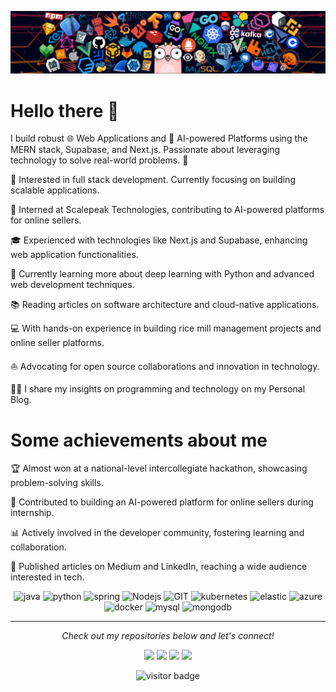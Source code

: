 

![](https://github.com/preyesh2002/preyesh2002/blob/main/header_1.png)

<h1>Hello there 👋</h1>



I build robust 🌐 Web Applications and 🚀 AI-powered Platforms using the MERN stack, Supabase, and Next.js. Passionate about leveraging technology to solve real-world problems. 🌈

🧐 Interested in full stack development. Currently focusing on building scalable applications.

💼 Interned at Scalepeak Technologies, contributing to AI-powered platforms for online sellers.

🎓 Experienced with technologies like Next.js and Supabase, enhancing web application functionalities.

🌱 Currently learning more about deep learning with Python and advanced web development techniques.

📚 Reading articles on software architecture and cloud-native applications.

💻 With hands-on experience in building rice mill management projects and online seller platforms.

⛵ Advocating for open source collaborations and innovation in technology.

✍🏻 I share my insights on programming and technology on my Personal Blog.


  <h1>Some achievements about me</h1>
  

🏆 Almost won at a national-level intercollegiate hackathon, showcasing problem-solving skills.

🌟 Contributed to building an AI-powered platform for online sellers during internship.

📊 Actively involved in the developer community, fostering learning and collaboration.

📝 Published articles on Medium and LinkedIn, reaching a wide audience interested in tech.

<p align="center">
<!-- Add any images or badges you might want to showcase here --><p align="center">
  <img src="https://www.vectorlogo.zone/logos/java/java-icon.svg" alt="java" width="65" height="65"/> 
  <img src="https://www.vectorlogo.zone/logos/python/python-icon.svg" alt="python" width="55" height="55"/>
  <img src="https://www.vectorlogo.zone/logos/springio/springio-icon.svg" alt="spring" width="55" height="55"/>
  <img src="https://www.vectorlogo.zone/logos/nodejs/nodejs-icon.svg" alt="Nodejs" width="55" height="55"/>
  <img src="https://www.vectorlogo.zone/logos/git-scm/git-scm-icon.svg" alt="GIT" width="55" height="55"/> 
  <img src="https://www.vectorlogo.zone/logos/kubernetes/kubernetes-icon.svg" alt="kubernetes" width="55" height="55"/>
  <img src="https://www.vectorlogo.zone/logos/elastic/elastic-icon.svg" alt="elastic" width="55" height="55"/>
  <img src="https://www.vectorlogo.zone/logos/microsoft_azure/microsoft_azure-icon.svg" alt="azure" width="55" height="55"/>
  <img src="https://www.vectorlogo.zone/logos/docker/docker-official.svg" alt="docker" width="60" height="50"/>
  <img src="https://www.vectorlogo.zone/logos/mysql/mysql-icon.svg" alt="mysql" width="45" height="55"/>
  <img src="https://www.vectorlogo.zone/logos/mongodb/mongodb-icon.svg" alt="mongodb" width="45" height="55"/>
</p>

</p>

<hr>
<p align="center">
  <i>Check out my repositories below and let's connect!</i>
<p align="center">
<a href= "https://github.com/yourusername/"><img src="https://img.icons8.com/material-outlined/27/000000/ball-point-pen.png"/></a>
<a href= "https://www.linkedin.com/in/yourprofile/"><img src="https://img.icons8.com/material-outlined/30/000000/linkedin.png"/></a>
<a href= "https://twitter.com/yourusername"><img src="https://img.icons8.com/material-outlined/30/000000/twitter.png"/></a>
<a href= "https://yourbloglink.com"><img src="https://img.icons8.com/material-outlined/27/000000/geography.png"/></a>
</p>
<p  align="center">
<img src="https://visitor-badge.laobi.icu/badge?page_id=yourusername.yourusername" alt="visitor badge"/>       
</p>
</p>
